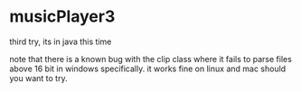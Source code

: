 # musicPlayer3
third try, its in java this time

note that there is a known bug with the clip class where it fails to parse files above 16 bit in windows specifically. it works fine on linux and mac should you want to try.

